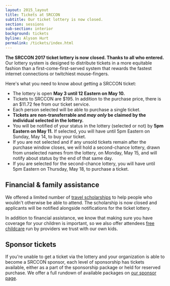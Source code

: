```yaml
---
layout: 2015_layout
title: Tickets at SRCCON
subtitle: Our ticket lottery is now closed.
section: sessions
sub-section: interior
background: tickets
byline: Alyson Hurt
permalink: /tickets/index.html
---
```



**The SRCCON 2017 ticket lottery is now closed. Thanks to all who entered.** Our lottery system is designed to distribute tickets in a more equitable fashion than a first-come-first-served system that rewards the fastest internet connections or twitchiest mouse-fingers.

Here's what you need to know about getting a SRCCON ticket:

* The lottery is open **May 3 until 12 Eastern on May 10.**
* Tickets to SRCCON are $195. In addition to the purchase price, there is an $11.72 fee from our ticket service.
* Each person selected will be able to purchase a single ticket.
* **Tickets are non-transferrable and _may only_ be claimed by the individual selected in the lottery.**
* You will be notified of your status in the lottery (selected or not) by **5pm Eastern on May 11.** If selected, you will have until 5pm Eastern on Sunday, May 14, to buy your ticket.
* If you are not selected and if any unsold tickets remain after the purchase window closes, we will hold a second-chance lottery, drawn from unselected names from the lottery, on Monday, May 15, and will notify about status by the end of that same day.
* If you are selected for the second-chance lottery, you will have until 5pm Eastern on Thursday, May 18, to purchase a ticket.

## Financial & family assistance

We offered a limited number of [travel scholarships](/scholarships) to help people who wouldn't otherwise be able to attend. The scholarship is now closed and applicants will be notified alongside notifications for the ticket lottery.

In addition to financial assistance, we know that making sure you have coverage for your children is important, so we also offer attendees [free childcare](/childcare) run by providers we trust with our own kids.

## Sponsor tickets

If you're unable to get a ticket via the lottery and your organization is able to become a SRCCON sponsor, each level of sponsorship has tickets available, either as a part of the sponsorship package or held for reserved purchase. We offer a full rundown of available packages on [our sponsor page](/sponsors).
